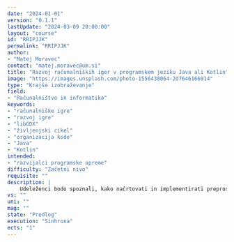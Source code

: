 ```yaml
---
date: "2024-01-01" 
version: "0.1.1"
lastUpdate: "2024-03-09 20:00:00"
layout: "course"
id: "RRIPJJK"
permalink: "RRIPJJK"
author:
- "Matej Moravec"
contact: "matej.moravec@um.si"
title: "Razvoj računalniških iger v programskem jeziku Java ali Kotlin"
image: "https://images.unsplash.com/photo-1556438064-2d7646166914"
type: "Krajše izobraževanje"
field:
- "Računalništvo in informatika"
keywords:
- "računalniške igre"
- "razvoj igre"
- "libGDX"
- "življenjski cikel"
- "organizacija kode"
- "Java"
- "Kotlin"
intended:
- "razvijalci programske opreme"
difficulty: "Začetni nivo"
requisite: ""
description: |
    Udeleženci bodo spoznali, kako načrtovati in implementirati preprosto računalniško igro. Naučili se bodo, kako poteka glavna zanka igre oz. kakšen je življenjski cikel igre. Vsak udeleženec bo implementiral svojo lastno igro z uporabo ogrodja libGDX in programskega jezika Java ali Kotlin. Ustvarili bomo igro, ki se bo odzivala na igralčeve ukaze, obdelovala vhodne podatke in izrisovala objekte na zaslonu. Med razvojem se bomo naučili, kako učinkovito odpravljati morebitne napake, ki se pojavijo med razvojem. Ne bomo se omejili le na ustvarjanje preproste igre, temveč tudi na to, kako pripraviti projekt za nadaljnji razvoj. Udeleženci se bodo naučili, kako organizirati svojo kodo in vire, da bo projekt pripravljen na razširitev in izboljšavo igre s pridobljenim znanjem.
vs: ""
uni: ""
mag: ""
state: "Predlog"
execution: "Sinhrona"
ects: "1"
---
```

